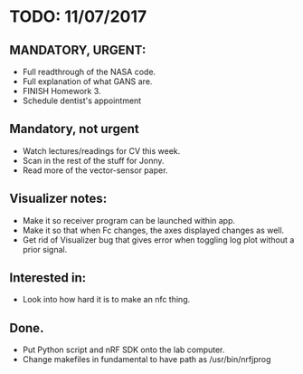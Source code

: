 # TODO: 11/07/2017

## MANDATORY, URGENT:
* Full readthrough of the NASA code.
* Full explanation of what GANS are.
* FINISH Homework 3.
* Schedule dentist's appointment

## Mandatory, not urgent
* Watch lectures/readings for CV this week.
* Scan in the rest of the stuff for Jonny.
* Read more of the vector-sensor paper.

## Visualizer notes:
* Make it so receiver program can be launched within app.
* Make it so that when Fc changes, the axes displayed changes as well.
* Get rid of Visualizer bug that gives error when toggling log plot without a prior signal.

## Interested in:
* Look into how hard it is to make an nfc thing.

## Done.
* Put Python script and nRF SDK onto the lab computer.
* Change makefiles in fundamental to have path as /usr/bin/nrfjprog